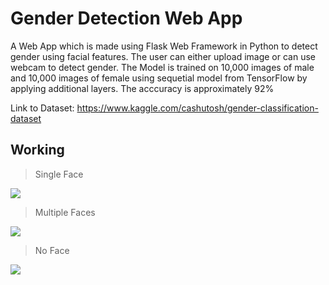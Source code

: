# Gender Detection Web App
A Web App which is made using Flask Web Framework in Python to detect gender using facial features. 
The user can either upload image or can use webcam to detect gender. The Model is trained on 10,000 images of male and 10,000 images of female using sequetial model from TensorFlow by applying additional layers. 
The acccuracy is approximately 92%

Link to Dataset: https://www.kaggle.com/cashutosh/gender-classification-dataset
## Working
> Single Face

![](https://thumbs.gfycat.com/RequiredDeafeningBat-size_restricted.gif)
> Multiple Faces

![](https://thumbs.gfycat.com/TiredPastBubblefish-size_restricted.gif)
> No Face

![](https://thumbs.gfycat.com/TalkativeFalseCockatiel-size_restricted.gif)
